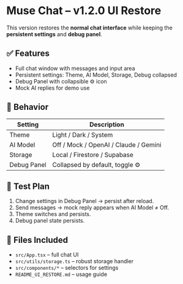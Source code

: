 # Muse Chat – v1.2.0 UI Restore

This version restores the **normal chat interface** while keeping the **persistent settings** and **debug panel**.

## ✅ Features

- Full chat window with messages and input area
- Persistent settings: Theme, AI Model, Storage, Debug collapsed
- Debug Panel with collapsible ⚙️ icon
- Mock AI replies for demo use

## 🧠 Behavior

| Setting | Description |
|----------|--------------|
| Theme | Light / Dark / System |
| AI Model | Off / Mock / OpenAI / Claude / Gemini |
| Storage | Local / Firestore / Supabase |
| Debug Panel | Collapsed by default, toggle ⚙️ |

## 🧪 Test Plan

1. Change settings in Debug Panel → persist after reload.  
2. Send messages → mock reply appears when AI Model ≠ Off.  
3. Theme switches and persists.  
4. Debug panel state persists.  

## 📁 Files Included

- `src/App.tsx` – full chat UI  
- `src/utils/storage.ts` – robust storage handler  
- `src/components/*` – selectors for settings  
- `README_UI_RESTORE.md` – usage guide
